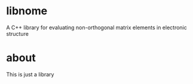# libnome
A C++ library for evaluating non-orthogonal matrix elements in electronic structure

# about
This is just a library
